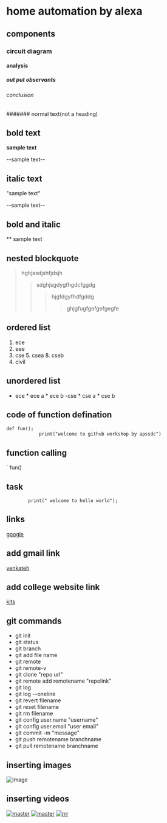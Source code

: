 # home automation by alexa
## components
### circuit diagram
#### analysis
##### out put observants
###### conclusion
####### normal text(not a heading)
## bold text
**sample text**

--sample text--
## italic text
"sample text"

--sample text--
## bold and italic
** sample text

## nested blockquote
> hghjasdjshfjdsjh
>> sdghjsgdygfhgdcfggdg
>>> hjgfdgyfhdfgddg
>>>> ghjgfugfgefgefgegfe
## ordered list 
1. ece
2. eee
3. cse
      5. csea
      8. cseb
4. civil
## unordered list
- ece
      * ece a
      * ece b
 -cse
      * cse a
      * cse b
## code of function defination      
```
def fun();
            print("welcome to github workshop by apssdc")
 ```     
 ## function calling 
`
 fun()
 
 ## task
            print(" welcome to hello world");

## links
[google](https://wwww.google.com/)

## add gmail link
[venkateh](www.@gmail.com)

## add college website link
[kits](www.krishna.org.com)

## git commands
- git init
- git status
- git branch
- git add file name
- git remote
- git remote-v
- git clone "repo url"
- git remote add remotename "repolink"
- git log
- git log --oneline
- git revert filename
- git reset filename
- git rm filename
- git config user.name "username"
- git config user.email "user email"
- git commit -m "message"
- git push remotename branchname
- git pull remotename branchname

## inserting images
![image](https://github.com/venkatesh763/day2-mark-down-syntax.git)

## inserting videos
[![master](https://img.youtube.com/vi/jk8_7PmKPBw/0.jpg)](https://www.youtube.com/watch?v=jk8_7PmKPBw)
[![master](https://img.youtube.com/vi/jk8_7PmKPBw/0.jpg)](https://www.youtube.com/watch?v=jk8_7PmKPBw)
[![rrr](https://img.youtube.com/vi/2_BkCz3OnlY/0.jpg)](https://www.youtube.com/watch?v=2_BkCz3OnlY)

